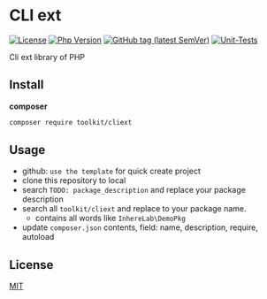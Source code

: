 # CLI ext

[![License](https://img.shields.io/github/license/toolkit/cliext.svg?style=flat-square)](LICENSE)
[![Php Version](https://img.shields.io/packagist/php-v/toolkit/cliext?maxAge=2592000)](https://packagist.org/packages/toolkit/cliext)
[![GitHub tag (latest SemVer)](https://img.shields.io/github/tag/toolkit/cliext)](https://github.com/toolkit/cliext)
[![Unit-Tests](https://github.com/php-toolkit/cliext/actions/workflows/php.yml/badge.svg)](https://github.com/php-toolkit/cliext/actions)

Cli ext library of PHP

## Install

**composer**

```bash
composer require toolkit/cliext
```

## Usage

- github: `use the template` for quick create project
- clone this repository to local
- search `TODO: package_description` and replace your package description
- search all `toolkit/cliext` and replace to your package name.
  - contains all words like `InhereLab\DemoPkg`
- update `composer.json` contents, field: name, description, require, autoload

## License

[MIT](LICENSE)
